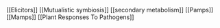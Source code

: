 [[Elicitors]]
[[Mutualistic symbiosis]]
[[secondary metabolism]]
[[Pamps]]
[[Mamps]]
[[Plant Responses To Pathogens]]
